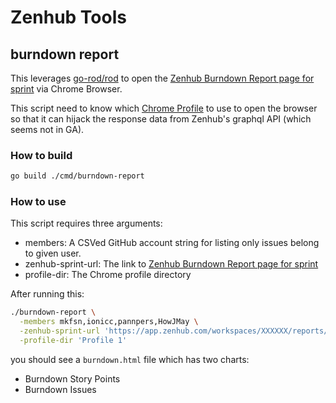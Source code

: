 # Zenhub Tools


## burndown report

This leverages [go-rod/rod](https://github.com/go-rod/rod) to open the 
[Zenhub Burndown Report page for sprint](https://blog.zenhub.com/tracking-sprint-progress-with-scrum-burndown-charts/)
via Chrome Browser. 

This script need to know which [Chrome Profile](https://chromium.googlesource.com/chromium/src/+/HEAD/docs/user_data_dir.md) 
to use to open the browser so that it can hijack the response data from Zenhub's graphql API (which seems not in GA).

### How to build

```bash
go build ./cmd/burndown-report
```

### How to use

This script requires three arguments:

- members: A CSVed GitHub account string for listing only issues belong to given user.
- zenhub-sprint-url: The link to [Zenhub Burndown Report page for sprint](https://blog.zenhub.com/tracking-sprint-progress-with-scrum-burndown-charts/)
- profile-dir: The Chrome profile directory

After running this:

```bash
./burndown-report \
  -members mkfsn,ionicc,pannpers,HowJMay \
  -zenhub-sprint-url 'https://app.zenhub.com/workspaces/XXXXXX/reports/burndown?milestoneId=YYYYYY&entity=sprints' \
  -profile-dir 'Profile 1'
```

you should see a `burndown.html` file which has two charts:

- Burndown Story Points
- Burndown Issues

